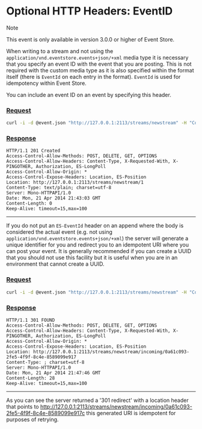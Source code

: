# Optional HTTP Headers: EventID

> [!NOTE]
> This event is only available in version 3.0.0 or higher of Event Store.


When writing to a stream and not using the `application/vnd.eventstore.events+json/+xml` media type it is necessary that you specify an event ID with the event that you are posting. This is not required with the custom media type as it is also specified within the format itself (there is `EventId` on each entry in the format). `EventId` is used for idempotency within Event Store.

You can include an event ID on an event by specifying this header.

### [Request](#tab/tabid-1)

```bash
curl -i -d @event.json "http://127.0.0.1:2113/streams/newstream" -H "Content-Type:application/json" -H "ES-EventType: SomeEvent" -H "ES-EventId: C322E299-CB73-4B47-97C5-5054F920746E"
```

### [Response](#tab/tabid-2)

```http
HTTP/1.1 201 Created
Access-Control-Allow-Methods: POST, DELETE, GET, OPTIONS
Access-Control-Allow-Headers: Content-Type, X-Requested-With, X-PINGOTHER, Authorization, ES-LongPoll
Access-Control-Allow-Origin: *
Access-Control-Expose-Headers: Location, ES-Position
Location: http://127.0.0.1:2113/streams/newstream/1
Content-Type: text/plain; charset=utf-8
Server: Mono-HTTPAPI/1.0
Date: Mon, 21 Apr 2014 21:43:03 GMT
Content-Length: 0
Keep-Alive: timeout=15,max=100
```

***

If you do not put an `ES-EventId` header on an append where the body is considered the actual event (e.g. not using `application/vnd.eventstore.events+json/+xml`) the server will generate a unique identifier for you and redirect you to an idempotent URI where you can post your event. It is generally recommended if you can create a UUID that you should not use this facility but it is useful when you are in an environment that cannot create a UUID.

### [Request](#tab/tabid-3)

```bash
curl -i -d @event.json "http://127.0.0.1:2113/streams/newstream" -H "Content-Type:application/json" -H "ES-EventType: SomeEvent"
```

### [Response](#tab/tabid-4)

```http
HTTP/1.1 301 FOUND
Access-Control-Allow-Methods: POST, DELETE, GET, OPTIONS
Access-Control-Allow-Headers: Content-Type, X-Requested-With, X-PINGOTHER, Authorization, ES-LongPoll
Access-Control-Allow-Origin: *
Access-Control-Expose-Headers: Location, ES-Position
Location: http://127.0.0.1:2113/streams/newstream/incoming/0a61c093-2fe5-4f9f-8c4e-8589099e917
Content-Type: ; charset=utf-8
Server: Mono-HTTPAPI/1.0
Date: Mon, 21 Apr 2014 21:47:46 GMT
Content-Length: 28
Keep-Alive: timeout=15,max=100
```

***

As you can see the server returned a '301 redirect' with a location header that points to <http://127.0.0.1:2113/streams/newstream/incoming/0a61c093-2fe5-4f9f-8c4e-8589099e917c> this generated URI is idempotent for purposes of retrying.
